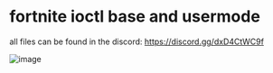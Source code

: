 # fortnite ioctl base and usermode

all files can be found in the discord: https://discord.gg/dxD4CtWC9f

![image](https://github.com/user-attachments/assets/35ad97a0-fa9c-4870-918a-f24b666b7f7e)
